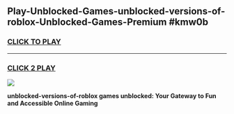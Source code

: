 
## Play-Unblocked-Games-unblocked-versions-of-roblox-Unblocked-Games-Premium #kmw0b
<h3>
<a href="https://premium.freeplayer.one?title=unblocked-versions-of-roblox&ref=12M">CLICK TO PLAY</a></h3>
<hr>

<h3>
<a href="https://premium.freeplayer.one?title=unblocked-versions-of-roblox&ref=12M">CLICK 2 PLAY</a>
  
</h3>

<a href="https://premium.freeplayer.one?title=unblocked-versions-of-roblox&ref=12M"><img src="https://clearcache.store/games.png"></a>


**unblocked-versions-of-roblox games unblocked: Your Gateway to Fun and Accessible Online Gaming**
